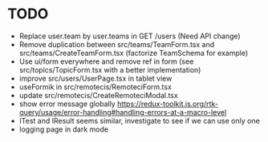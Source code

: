 # TODO

- Replace user.team by user.teams in GET /users (Need API change)
- Remove duplication between src/teams/TeamForm.tsx and src/teams/CreateTeamForm.tsx (factorize TeamSchema for example)
- Use ui/form everywhere and remove ref in form (see src/topics/TopicForm.tsx with a better implementation)
- improve src/users/UserPage.tsx in tablet view
- useFormik in src/remotecis/RemoteciForm.tsx
- update src/remotecis/CreateRemoteciModal.tsx
- show error message globally https://redux-toolkit.js.org/rtk-query/usage/error-handling#handling-errors-at-a-macro-level
- ITest and IResult seems similar, investigate to see if we can use only one
- logging page in dark mode
